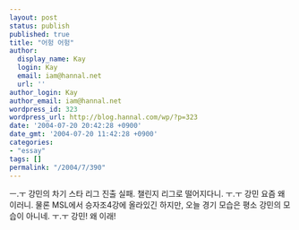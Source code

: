 ```yaml
---
layout: post
status: publish
published: true
title: "어헝 어헝"
author:
  display_name: Kay
  login: Kay
  email: iam@hannal.net
  url: ''
author_login: Kay
author_email: iam@hannal.net
wordpress_id: 323
wordpress_url: http://blog.hannal.com/wp/?p=323
date: '2004-07-20 20:42:28 +0900'
date_gmt: '2004-07-20 11:42:28 +0900'
categories:
- "essay"
tags: []
permalink: "/2004/7/390"
---
```

<p>ㅡ.ㅜ 강민의 차기 스타 리그 진출 실패. 챌린지 리그로 떨어지다니. ㅜ.ㅜ 강민 요즘 왜 이러니. 물론 MSL에서 승자조4강에 올라있긴 하지만, 오늘 경기 모습은 평소 강민의 모습이 아니네. ㅜ.ㅜ 강민! 왜 이래!</p>
